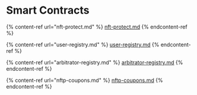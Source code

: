 # Smart Contracts

{% content-ref url="nft-protect.md" %}
[nft-protect.md](nft-protect.md)
{% endcontent-ref %}

{% content-ref url="user-registry.md" %}
[user-registry.md](user-registry.md)
{% endcontent-ref %}

{% content-ref url="arbitrator-registry.md" %}
[arbitrator-registry.md](arbitrator-registry.md)
{% endcontent-ref %}

{% content-ref url="nftp-coupons.md" %}
[nftp-coupons.md](nftp-coupons.md)
{% endcontent-ref %}
